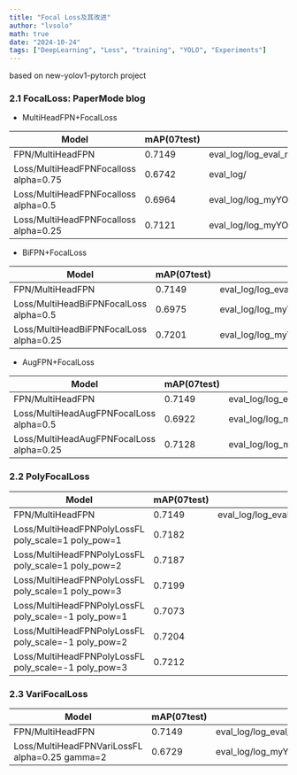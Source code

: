 ```yaml
---
title: "Focal Loss及其改进"
author: "lvsolo"
math: true
date: "2024-10-24"
tags: ["DeepLearning", "Loss", "training", "YOLO", "Experiments"]
---
```


based on new-yolov1-pytorch project


### 2.1 FocalLoss: PaperMode blog
- MultiHeadFPN+FocalLoss

| Model | mAP(07test) | LogFile |
|---|---|---|
| FPN/MultiHeadFPN | 0.7149 | eval_log/log_eval_myYOLOWithFPNMultiPred_with_sam_for_3_head_142 |
| Loss/MultiHeadFPNFocalloss alpha=0.75| 0.6742 | eval_log/|
| Loss/MultiHeadFPNFocalloss alpha=0.5| 0.6964 | eval_log/log_myYOLOWithFPNMultiPredFocalLoss_yolo_143_new |
| Loss/MultiHeadFPNFocalloss alpha=0.25| 0.7121 | eval_log/log_myYOLOWithFPNMultiPredFocalLoss_alpha0.25_yolo_154 |

- BiFPN+FocalLoss

| Model | mAP(07test) | LogFile |
|---|---|---|
| FPN/MultiHeadFPN | 0.7149 | eval_log/log_eval_myYOLOWithFPNMultiPred_with_sam_for_3_head_142 |
| Loss/MultiHeadBiFPNFocalLoss alpha=0.5| 0.6975 | eval_log/log_myYOLOWithBiFPNMultiPredFocalLoss_yolo_152 |
| Loss/MultiHeadBiFPNFocalLoss alpha=0.25| 0.7201 | eval_log/log_myYOLOWithBiFPNMultiPredFocalLoss_alpha0.25_yolo_141 |

- AugFPN+FocalLoss

| Model | mAP(07test) | LogFile |
|---|---|---|
| FPN/MultiHeadFPN | 0.7149 | eval_log/log_eval_myYOLOWithFPNMultiPred_with_sam_for_3_head_142 |
| Loss/MultiHeadAugFPNFocalLoss alpha=0.5| 0.6922 | eval_log/log_myYOLOWithAugFPNMultiPredFocalLoss_yolo_143 |
| Loss/MultiHeadAugFPNFocalLoss alpha=0.25| 0.7128 | eval_log/log_myYOLOWithAugFPNMultiPredFocalLoss_alpha0.25_yolo_154 |

### 2.2 PolyFocalLoss

| Model | mAP(07test) | LogFile |
|---|---|---|
| FPN/MultiHeadFPN | 0.7149 | eval_log/log_eval_myYOLOWithFPNMultiPred_with_sam_for_3_head_142 |
| Loss/MultiHeadFPNPolyLossFL poly_scale=1 poly_pow=1 | 0.7182 |  |
| Loss/MultiHeadFPNPolyLossFL poly_scale=1 poly_pow=2 | 0.7187 |  |
| Loss/MultiHeadFPNPolyLossFL poly_scale=1 poly_pow=3 | 0.7199 |  |
| Loss/MultiHeadFPNPolyLossFL poly_scale=-1 poly_pow=1| 0.7073 |  |
| Loss/MultiHeadFPNPolyLossFL poly_scale=-1 poly_pow=2| 0.7204 |  |
| Loss/MultiHeadFPNPolyLossFL poly_scale=-1 poly_pow=3| 0.7212 |  |

### 2.3 VariFocalLoss

| Model | mAP(07test) | LogFile |
|---|---|---|
| FPN/MultiHeadFPN | 0.7149 | eval_log/log_eval_myYOLOWithFPNMultiPred_with_sam_for_3_head_142 |
| Loss/MultiHeadFPNVariLossFL alpha=0.25 gamma=2 | 0.6729 | eval_log/log_myYOLOWithFPNMultiPredVariFocalLoss_yolo_160 |


